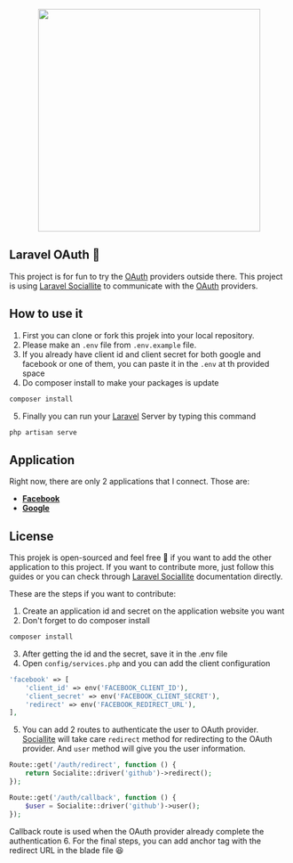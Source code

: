 <p align="center"><a href="https://laravel.com" target="_blank"><img src="https://raw.githubusercontent.com/laravel/art/master/logo-lockup/5%20SVG/2%20CMYK/1%20Full%20Color/laravel-logolockup-cmyk-red.svg" width="400"></a></p>

## Laravel OAuth :clap:

This project is for fun to try the [OAuth](https://en.wikipedia.org/wiki/OAuth) providers outside there. This project is using [Laravel Sociallite](https://laravel.com/docs/8.x/socialite) to communicate with the [OAuth](https://en.wikipedia.org/wiki/OAuth) providers.

## How to use it

1. First you can clone or fork this projek into your local repository.
2. Please make an `.env` file from `.env.example` file.
3. If you already have client id and client secret for both google and facebook or one of them, you can paste it in the `.env` at th provided space
4. Do composer install to make your packages is update
```sh
composer install
```
5. Finally you can run your [Laravel](https://laravel.com) Server by typing this command
```sh
php artisan serve
```

## Application

Right now, there are only 2 applications that I connect. Those are:
- **[Facebook](https://developers.facebook.com/docs/facebook-login/web/)**
- **[Google](https://developers.google.com/identity/protocols/oauth2)**

## License

This projek is open-sourced and feel free :hugs: if you want to add the other application to this project. If you want to contribute more, just follow this guides or you can check through [Laravel Sociallite](https://laravel.com/docs/8.x/socialite) documentation directly.

These are the steps if you want to contribute:
1. Create an application id and secret on the application website you want
2. Don't forget to do composer install
```sh
composer install
```
3. After getting the id and the secret, save it in the .env file
4. Open `config/services.php` and you can add the client configuration
```php
'facebook' => [
    'client_id' => env('FACEBOOK_CLIENT_ID'),
    'client_secret' => env('FACEBOOK_CLIENT_SECRET'),
    'redirect' => env('FACEBOOK_REDIRECT_URL'),
],
```
5. You can add 2 routes to authenticate the user to OAuth provider. [Sociallite](https://laravel.com/docs/8.x/socialite) will take care  `redirect` method for redirecting to the OAuth provider. And `user` method will give you the user information.
```php
Route::get('/auth/redirect', function () {
    return Socialite::driver('github')->redirect();
});

Route::get('/auth/callback', function () {
    $user = Socialite::driver('github')->user();
});
```
Callback route is used when the OAuth provider already complete the authentication
6. For the final steps, you can add anchor tag with the redirect URL in the blade file :laughing: